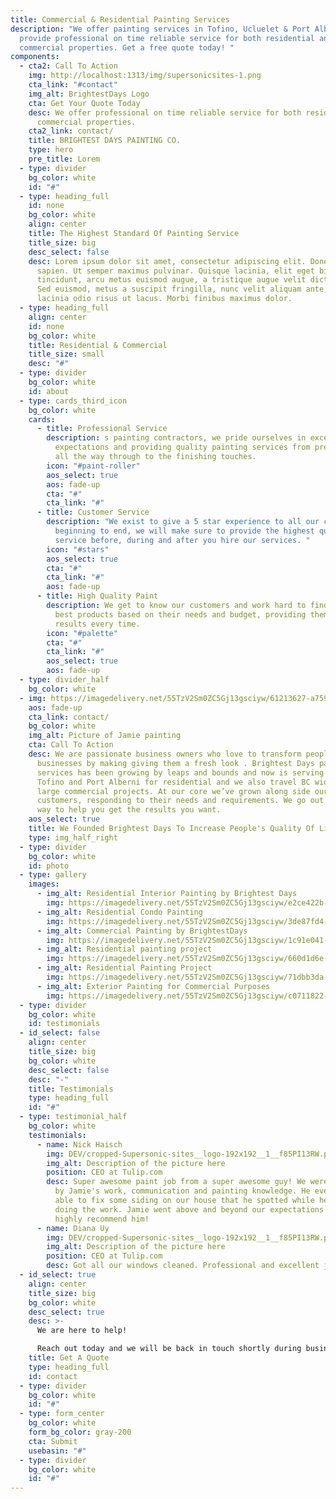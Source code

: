 ```yaml
---
title: Commercial & Residential Painting Services
description: "We offer painting services in Tofino, Ucluelet & Port Alberni. We
  provide professional on time reliable service for both residential and
  commercial properties. Get a free quote today! "
components:
  - cta2: Call To Action
    img: http://localhost:1313/img/supersonicsites-1.png
    cta_link: "#contact"
    img_alt: BrightestDays Logo
    cta: Get Your Quote Today
    desc: We offer professional on time reliable service for both residential and
      commercial properties.
    cta2_link: contact/
    title: BRIGHTEST DAYS PAINTING CO.
    type: hero
    pre_title: Lorem
  - type: divider
    bg_color: white
    id: "#"
  - type: heading_full
    id: none
    bg_color: white
    align: center
    title: The Highest Standard Of Painting Service
    title_size: big
    desc_select: false
    desc: Lorem ipsum dolor sit amet, consectetur adipiscing elit. Donec nec mauris
      sapien. Ut semper maximus pulvinar. Quisque lacinia, elit eget bibendum
      tincidunt, arcu metus euismod augue, a tristique augue velit dictum velit.
      Sed euismod, metus a suscipit fringilla, nunc velit aliquam ante, vitae
      lacinia odio risus ut lacus. Morbi finibus maximus dolor.
  - type: heading_full
    align: center
    id: none
    bg_color: white
    title: Residential & Commercial
    title_size: small
    desc: "#"
  - type: divider
    bg_color: white
    id: about
  - type: cards_third_icon
    bg_color: white
    cards:
      - title: Professional Service
        description: s painting contractors, we pride ourselves in exceeding our clients
          expectations and providing quality painting services from preparation
          all the way through to the finishing touches.
        icon: "#paint-roller"
        aos_select: true
        aos: fade-up
        cta: "#"
        cta_link: "#"
      - title: Customer Service
        description: "We exist to give a 5 star experience to all our customers. From
          beginning to end, we will make sure to provide the highest quality of
          service before, during and after you hire our services. "
        icon: "#stars"
        aos_select: true
        cta: "#"
        cta_link: "#"
        aos: fade-up
      - title: High Quality Paint
        description: We get to know our customers and work hard to find and use only the
          best products based on their needs and budget, providing them the best
          results every time.
        icon: "#palette"
        cta: "#"
        cta_link: "#"
        aos_select: true
        aos: fade-up
  - type: divider_half
    bg_color: white
  - img: https://imagedelivery.net/55TzV2Sm0ZC5Gj13gsciyw/61213627-a759-46f6-1ee9-5dc8b7c6c600/SquareDesktop
    aos: fade-up
    cta_link: contact/
    bg_color: white
    img_alt: Picture of Jamie painting
    cta: Call To Action
    desc: We are passionate business owners who love to transform people's homes and
      businesses by making giving them a fresh look . Brightest Days painting
      services has been growing by leaps and bounds and now is serving Ucluelet,
      Tofino and Port Alberni for residential and we also travel BC wide for
      large commercial projects. At our core we’ve grown along side our
      customers, responding to their needs and requirements. We go out of our
      way to help you get the results you want.
    aos_select: true
    title: We Founded Brightest Days To Increase People's Quality Of Life
    type: img_half_right
  - type: divider
    bg_color: white
    id: photo
  - type: gallery
    images:
      - img_alt: Residential Interior Painting by Brightest Days
        img: https://imagedelivery.net/55TzV2Sm0ZC5Gj13gsciyw/e2ce422b-6d20-4be0-908f-a841656b4e00/SquareDesktop
      - img_alt: Residential Condo Painting
        img: https://imagedelivery.net/55TzV2Sm0ZC5Gj13gsciyw/3de87fd4-4665-4b21-33f6-19b654c9bf00/SquareDesktop
      - img_alt: Commercial Painting by BrightestDays
        img: https://imagedelivery.net/55TzV2Sm0ZC5Gj13gsciyw/1c91e041-17e9-4dbb-7f12-24ae5ca08500/SquareDesktop
      - img_alt: Residential painting project
        img: https://imagedelivery.net/55TzV2Sm0ZC5Gj13gsciyw/660d1d6e-50ba-436e-c04e-c9f78534cc00/SquareDesktop
      - img_alt: Residential Painting Project
        img: https://imagedelivery.net/55TzV2Sm0ZC5Gj13gsciyw/71dbb3da-2781-4cd2-35da-608283fa7e00/SquareDesktop
      - img_alt: Exterior Painting for Commercial Purposes
        img: https://imagedelivery.net/55TzV2Sm0ZC5Gj13gsciyw/c0711822-67dd-46c0-ae27-dba9551dd000/SquareDesktop
  - type: divider
    bg_color: white
    id: testimonials
  - id_select: false
    align: center
    title_size: big
    bg_color: white
    desc_select: false
    desc: "-"
    title: Testimonials
    type: heading_full
    id: "#"
  - type: testimonial_half
    bg_color: white
    testimonials:
      - name: Nick Haisch
        img: DEV/cropped-Supersonic-sites__logo-192x192__1__f85PI13RW.png
        img_alt: Description of the picture here
        position: CEO at Tulip.com
        desc: Super awesome paint job from a super awesome guy! We were very impressed
          by Jamie's work, communication and painting knowledge. He even was
          able to fix some siding on our house that he spotted while he was
          doing the work. Jamie went above and beyond our expectations and would
          highly recommend him!
      - name: Diana Uy
        img: DEV/cropped-Supersonic-sites__logo-192x192__1__f85PI13RW.png
        img_alt: Description of the picture here
        position: CEO at Tulip.com
        desc: Got all our windows cleaned. Professional and excellent job!
  - id_select: true
    align: center
    title_size: big
    bg_color: white
    desc_select: true
    desc: >-
      We are here to help!

      Reach out today and we will be back in touch shortly during business hours.
    title: Get A Quote
    type: heading_full
    id: contact
  - type: divider
    bg_color: white
    id: "#"
  - type: form_center
    bg_color: white
    form_bg_color: gray-200
    cta: Submit
    usebasin: "#"
  - type: divider
    bg_color: white
    id: "#"
---
```

